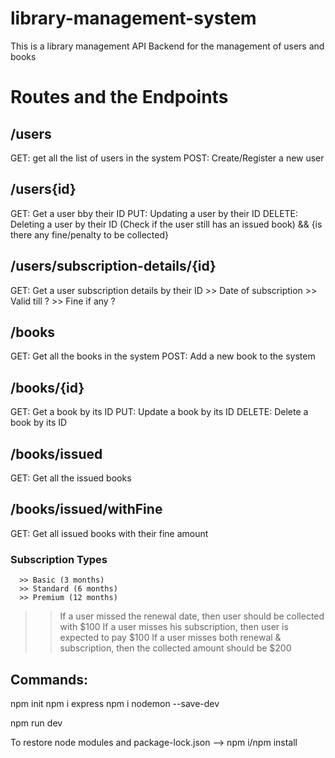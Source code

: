 # library-management-system  

   This is a library management API Backend for the management of users and books

   # Routes and the Endpoints

   ## /users
   GET: get all the list of users in the system
   POST: Create/Register a new user

   ## /users{id}
   GET: Get a user bby their ID
   PUT: Updating a user by their ID
   DELETE: Deleting a user by their ID (Check if the user still has an issued book) && {is there any fine/penalty to be collected}

   ## /users/subscription-details/{id}
   GET: Get a user subscription details by their ID
       >> Date of subscription
       >> Valid till ?
       >> Fine if any ?



   ## /books
   GET: Get all the books in the system
   POST: Add a new book to the system

   ## /books/{id}
   GET: Get a book by its ID
   PUT: Update a book by its ID
   DELETE: Delete a book by its ID


   ## /books/issued
   GET: Get all the issued books

   ## /books/issued/withFine
   GET: Get all issued books with their fine amount


   ### Subscription Types
      
      >> Basic (3 months)
      >> Standard (6 months)
      >> Premium (12 months)

  > > If a user missed the renewal date, then user should be collected with $100
  > > If a user misses his subscription, then user is expected to pay $100
  > > If a user misses both renewal & subscription, then the collected amount should be $200


  ## Commands:
   npm init
   npm i express
   npm i nodemon --save-dev

   npm run dev

   To restore node modules and package-lock.json --> npm i/npm install
